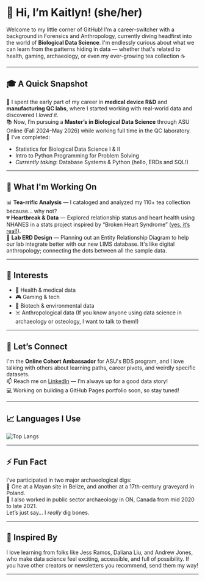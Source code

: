 # 👋 Hi, I’m Kaitlyn! (she/her)

Welcome to my little corner of GitHub! I'm a career-switcher with a background in Forensics and Anthropology, currently diving headfirst into the world of **Biological Data Science**. I'm endlessly curious about what we can learn from the patterns hiding in data — whether that's related to health, gaming, archaeology, or even my ever-growing tea collection ☕

---

## 🎓 A Quick Snapshot

🧪 I spent the early part of my career in **medical device R&D** and **manufacturing QC labs**, where I started working with real-world data and discovered I *loved it*.  
📚 Now, I’m pursuing a **Master’s in Biological Data Science** through ASU Online (Fall 2024–May 2026) while working full time in the QC laboratory.  
🌱 I’ve completed:
- Statistics for Biological Data Science I & II  
- Intro to Python Programming for Problem Solving  
- *Currently taking*: Database Systems & Python (hello, ERDs and SQL!)

---

## 🔬 What I'm Working On

📊 **Tea-rrific Analysis** — I cataloged and analyzed my 110+ tea collection because… why not?  
💔 **Heartbreak & Data** — Explored relationship status and heart health using NHANES in a stats project inspired by “Broken Heart Syndrome” ([yes, it’s real!](https://www.mayoclinic.org/diseases-conditions/broken-heart-syndrome/symptoms-causes/syc-20354617)).  
🧬 **Lab ERD Design** — Planning out an Entity Relationship Diagram to help our lab integrate better with our new LIMS database. It's like digital anthropology; connecting the dots between all the sample data.

---

## 👀 Interests

- 🧬 Health & medical data  
- 🎮 Gaming & tech  
- 🔬 Biotech & environmental data  
- ☠️ Anthropological data (If you know anyone using data science in archaeology or osteology, I want to talk to them!)

---

## 💬 Let’s Connect

I'm the **Online Cohort Ambassador** for ASU's BDS program, and I love talking with others about learning paths, career pivots, and weirdly specific datasets.  
📫 Reach me on [LinkedIn](https://www.linkedin.com/in/kaitlyn-schisler/) — I’m always up for a good data story!  
💻 Working on building a GitHub Pages portfolio soon, so stay tuned!

---

## 📈 Languages I Use
<!--![Kaitlyn's GitHub Stats](https://github-readme-stats.vercel.app/api?username=k-schisler&show_icons=true&theme=tokyonight&hide=contribs&count_private=true)-->

![Top Langs](https://github-readme-stats.vercel.app/api/top-langs/?username=k-schisler&layout=compact&theme=tokyonight)

---

## ⚡ Fun Fact

I’ve participated in two major archaeological digs:  
🏺 One at a Mayan site in Belize, and another at a 17th-century graveyard in Poland.  
🍁 I also worked in public sector archaeology in ON, Canada from mid 2020 to late 2021.  
Let’s just say… I *really* dig bones.  

---  

## 🤝 Inspired By
I love learning from folks like Jess Ramos, Daliana Liu, and Andrew Jones, who make data science feel exciting, accessible, and full of possibility. If you have other creators or newsletters you recommend, send them my way!  

---  
<!-- You can add more cards like GitHub stats or streaks if you want later! -->

